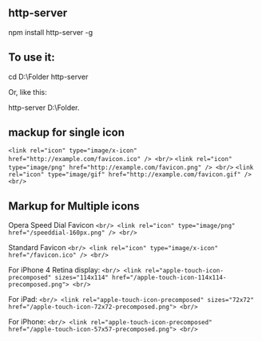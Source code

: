 ## http-server

npm install http-server -g

## To use it:

cd D:\Folder
http-server

Or, like this:

http-server D:\Folder.

## mackup for single icon

`<link rel="icon" type="image/x-icon" href="http://example.com/favicon.ico" /> <br/>` 
`<link rel="icon" type="image/png" href="http://example.com/favicon.png" /> <br/>` 
`<link rel="icon" type="image/gif" href="http://example.com/favicon.gif" />  <br/>`

## Markup for Multiple icons

 Opera Speed Dial Favicon 
`<br/> <link rel="icon" type="image/png" href="/speeddial-160px.png" /> <br/>`
     
 Standard Favicon 
`<br/> <link rel="icon" type="image/x-icon" href="/favicon.ico" /> <br/>` 

 For iPhone 4 Retina display: 
`<br/> <link rel="apple-touch-icon-precomposed" sizes="114x114" href="/apple-touch-icon-114x114-precomposed.png"> <br/>`

 For iPad: 
`<br/> <link rel="apple-touch-icon-precomposed" sizes="72x72" href="/apple-touch-icon-72x72-precomposed.png"> <br/>`

 For iPhone: 
`<br/> <link rel="apple-touch-icon-precomposed" href="/apple-touch-icon-57x57-precomposed.png"> <br/>`
